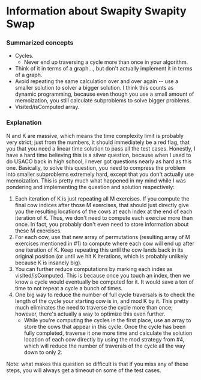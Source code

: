 # Information about Swapity Swapity Swap
### Summarized concepts
  - Cycles.
    - Never end up traversing a cycle more than once in your algorithm.
  - Think of it in terms of a graph..., but don't actually implement it in terms of a graph.
  - Avoid repeating the same calculation over and over again -- use a smaller solution to solver a bigger solution. I think this counts as dynamic programming, because even though you use a small amount of memoization, you still calculate subproblems to solve bigger problems.
  - Visited/isComputed array.

### Explanation
N and K are massive, which means the time complexity limit is probably very strict; just from the numbers, it should immediately be a red flag, that you that you need a linear time solution to pass all the test cases. Honestly, I have a hard time believing this is a silver question, because when I used to do USACO back in high school, I never got questions nearly as hard as this one. Basically, to solve this question, you need to compress the problem into smaller subproblems extremely hard, except that you don't actually use memoization. This is pretty much what happened in my mind while I was pondering and implementing the question and solution respectively:
1. Each iteration of K is just repeating all M exercises. If you compute the final cow indices after those M exercises, that should just directly give you the resulting locations of the cows at each index at the end of each iteration of K. Thus, we don't need to compute each exercise more than once. In fact, you probably don't even need to store information about these M exercises.
2. For each cow, use that new array of permutations (resulting array of M exercises mentioned in #1) to compute where each cow will end up after one iteration of K. Keep repeating this until the cow lands back in its original position (or until we hit K iterations, which is probably unlikely because K is insanely big). 
3. You can further reduce computations by marking each index as visited/isComputed. This is because once you touch an index, then we know a cycle would eventually be computed for it. It would save a ton of time to not repeat a cycle a bunch of times.
4. One big way to reduce the number of full cycle traversals is to check the length of the cycle your starting cow is in, and mod K by it. This pretty much eliminates the need to traverse the cycle more than once; however, there's actually a way to optimize this even further.
    - While you're computing the cycles in the first place, use an array to store the cows that appear in this cycle. Once the cycle has been fully completed, traverse it one more time and calculate the solution location of each cow directly by using the mod strategy from #4, which will reduce the number of traverals of the cycle all the way down to only 2.

Note: what makes this question so difficult is that if you miss any of these steps, you will always get a timeout on some of the test cases.
